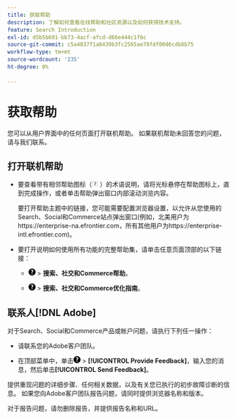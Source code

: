 ```yaml
---
title: 获取帮助
description: 了解如何查看在线帮助和社区资源以及如何获得技术支持。
feature: Search Introduction
exl-id: d5b5b691-bb73-4acf-afcd-d66e444c1f6c
source-git-commit: c5a4837f1a8439b3fc2565ae78fdf00d6cdb8b75
workflow-type: tm+mt
source-wordcount: '235'
ht-degree: 0%

---
```


# 获取帮助

您可以从用户界面中的任何页面打开联机帮助。 如果联机帮助未回答您的问题，请与我们联系。

## 打开联机帮助

* 要查看带有相邻帮助图标（![帮助图标](/help/search-social-commerce/assets/help-field.png "帮助图标") ）的术语说明，请将光标悬停在帮助图标上，直到完成操作，或者单击帮助弹出窗口内部滚动浏览内容。

  要打开帮助主题中的链接，您可能需要配置浏览器设置，以允许从您使用的Search、Social和Commerce站点弹出窗口(例如，北美用户为https://enterprise-na.efrontier.com，所有其他用户为https://enterprise-intl.efrontier.com)。

* 要打开说明如何使用所有功能的完整帮助集，请单击任意页面顶部的以下链接：

   * ![帮助](/help/search-social-commerce/assets/help-main-menu.png "帮助") > **搜索、社交和Commerce帮助**。

   * ![帮助](/help/search-social-commerce/assets/help-main-menu.png "帮助") > **搜索、社交和Commerce优化指南**。

<!--
## Ask the Adobe Advertising community

Look for answers to your questions in the [Adobe Advertising community forums](https://experienceleaguecommunities.adobe.com/t5/adobe-advertising/ct-p/adobe-advertising-cloud-community).
-->

## 联系人[!DNL Adobe]

对于Search、Social和Commerce产品或帐户问题，请执行下列任一操作：

* 请联系您的Adobe客户团队。

* 在顶部菜单中，单击![帮助](/help/search-social-commerce/assets/help-main-menu.png "帮助") > **[!UICONTROL Provide Feedback]**，输入您的消息，然后单击&#x200B;**[!UICONTROL Send Feedback]**。

提供重现问题的详细步骤、任何相关数据，以及有关您已执行的初步故障诊断的信息。 如果您向Adobe客户团队报告问题，请同时提供浏览器名称和版本。

对于报告问题，请勿删除报告，并提供报告名称和URL。
